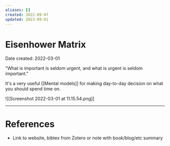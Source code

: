 ```yaml
---
aliases: []
created: 2022-09-07
updated: 2023-09-01
---
```


# Eisenhower Matrix
Date created: 2022-03-01

"What is important is seldom urgent, and what is urgent is seldom important."

It's a very useful [[Mental models]] for making day-to-day decision on what you should spend time on.

![[Screenshot 2022-03-01 at 11.15.54.png]]

---
# References
* Link to website, bibtex from Zotero or note with book/blog/etc summary